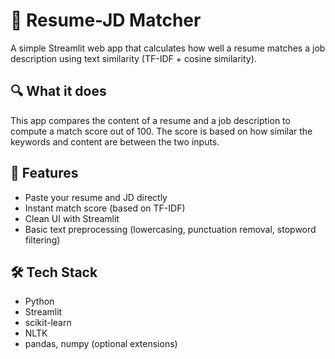 # 📄 Resume-JD Matcher

A simple Streamlit web app that calculates how well a resume matches a job description using text similarity (TF-IDF + cosine similarity).

## 🔍 What it does

This app compares the content of a resume and a job description to compute a match score out of 100. The score is based on how similar the keywords and content are between the two inputs.

## 🚀 Features

- Paste your resume and JD directly
- Instant match score (based on TF-IDF)
- Clean UI with Streamlit
- Basic text preprocessing (lowercasing, punctuation removal, stopword filtering)

## 🛠 Tech Stack

- Python
- Streamlit
- scikit-learn
- NLTK
- pandas, numpy (optional extensions)



